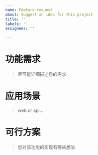 ```yaml
---
name: Feature request
about: Suggest an idea for this project
title: ''
labels: ''
assignees: ''

---
```


# 功能需求
> 尽可能详细描述您的需求


# 应用场景
> web or api...


# 可行方案
> 您对该功能的实现有哪些想法

